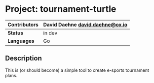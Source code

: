 # Project: tournament-turtle

| **Contributors** | David Daehne <david.daehne@ox.io> |
|-|-|
| **Status** | in dev|
| **Languages** | Go |

## Description
This is (or should become) a simple tool to create e-sports tournament plans.  
